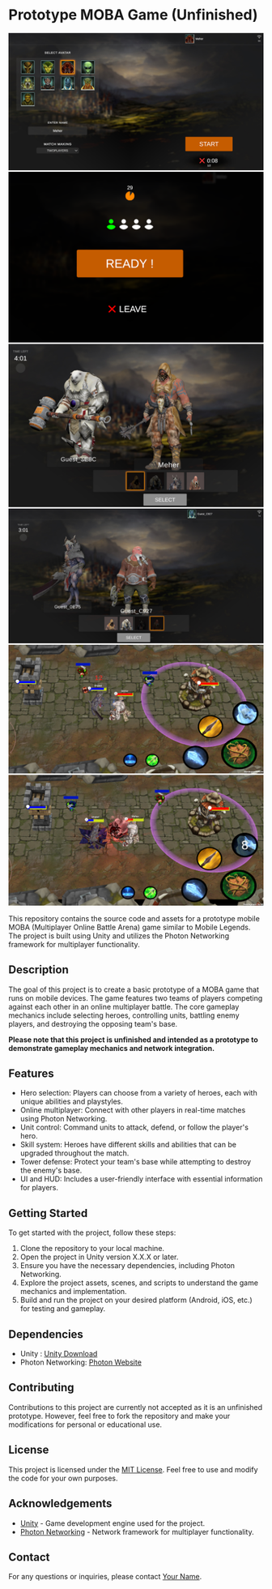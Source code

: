 # Prototype MOBA Game (Unfinished)

![Game Screenshot 1](1.png)
![Game Screenshot 2](2.png)
![Game Screenshot 3](3.png)
![Game Screenshot 4](4.png)
![Game Screenshot 5](5.png)
![Game Screenshot 6](6.png)

This repository contains the source code and assets for a prototype mobile MOBA (Multiplayer Online Battle Arena) game similar to Mobile Legends. The project is built using Unity and utilizes the Photon Networking framework for multiplayer functionality.

## Description
The goal of this project is to create a basic prototype of a MOBA game that runs on mobile devices. The game features two teams of players competing against each other in an online multiplayer battle. The core gameplay mechanics include selecting heroes, controlling units, battling enemy players, and destroying the opposing team's base.

**Please note that this project is unfinished and intended as a prototype to demonstrate gameplay mechanics and network integration.**

## Features
- Hero selection: Players can choose from a variety of heroes, each with unique abilities and playstyles.
- Online multiplayer: Connect with other players in real-time matches using Photon Networking.
- Unit control: Command units to attack, defend, or follow the player's hero.
- Skill system: Heroes have different skills and abilities that can be upgraded throughout the match.
- Tower defense: Protect your team's base while attempting to destroy the enemy's base.
- UI and HUD: Includes a user-friendly interface with essential information for players.

## Getting Started
To get started with the project, follow these steps:

1. Clone the repository to your local machine.
2. Open the project in Unity version X.X.X or later.
3. Ensure you have the necessary dependencies, including Photon Networking.
4. Explore the project assets, scenes, and scripts to understand the game mechanics and implementation.
5. Build and run the project on your desired platform (Android, iOS, etc.) for testing and gameplay.

## Dependencies
- Unity : [Unity Download](https://unity.com/)
- Photon Networking: [Photon Website](https://www.photonengine.com/)

## Contributing
Contributions to this project are currently not accepted as it is an unfinished prototype. However, feel free to fork the repository and make your modifications for personal or educational use.

## License
This project is licensed under the [MIT License](LICENSE). Feel free to use and modify the code for your own purposes.

## Acknowledgements
- [Unity](https://unity.com/) - Game development engine used for the project.
- [Photon Networking](https://www.photonengine.com/) - Network framework for multiplayer functionality.

## Contact
For any questions or inquiries, please contact [Your Name](mailto:jouin.meherr@gmail.com).

